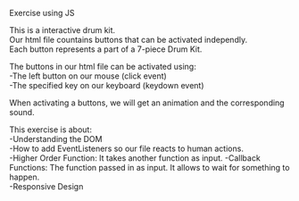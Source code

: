 Exercise using JS

This is a interactive drum kit.   
Our html file countains buttons that can be activated independly.    
Each button represents a part of a 7-piece Drum Kit.   

The buttons in our html file can be activated using:    
-The left button on our mouse (click event)     
-The specified key on our keyboard (keydown event)    

When activating a buttons, we will get an animation and the corresponding sound.

This exercise is about:    
-Understanding the DOM     
-How to add EventListeners so our file reacts to human actions.   
-Higher Order Function: It takes another function as input.
-Callback Functions: The function passed in as input. It allows to wait for something to happen.      
-Responsive Design
